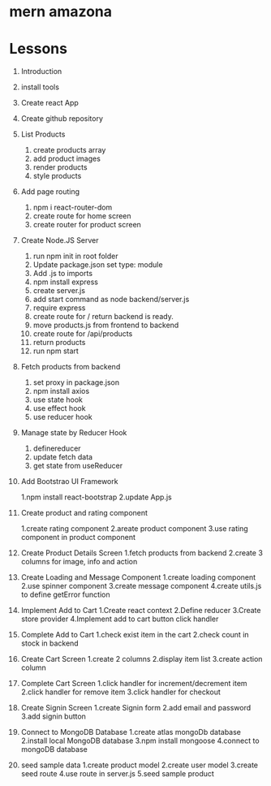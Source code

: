 # mern amazona

# Lessons

1. Introduction
2. install tools
3. Create react App
4. Create github repository

5. List Products

   1. create products array
   2. add product images
   3. render products
   4. style products

6. Add page routing

   1. npm i react-router-dom
   2. create route for home screen
   3. create router for product screen

7. Create Node.JS Server

   1. run npm init in root folder
   2. Update package.json set type: module
   3. Add .js to imports
   4. npm install express
   5. create server.js
   6. add start command as node backend/server.js
   7. require express
   8. create route for / return backend is ready.
   9. move products.js from frontend to backend
   10. create route for /api/products
   11. return products
   12. run npm start

8. Fetch products from backend

   1. set proxy in package.json
   2. npm install axios
   3. use state hook
   4. use effect hook
   5. use reducer hook

9. Manage state by Reducer Hook

   1. definereducer
   2. update fetch data
   3. get state from useReducer

10. Add Bootstrao UI Framework

    1.npm install react-bootstrap
    2.update App.js

11. Create product and rating component

    1.create rating component
    2.areate product component
    3.use rating component in product component

12. Create Product Details Screen
    1.fetch products from backend
    2.create 3 columns for image, info and action

13. Create Loading and Message Component
    1.create loading component
    2.use spinner component
    3.create message component
    4.create utils.js to define getError function

14. Implement Add to Cart
    1.Create react context
    2.Define reducer
    3.Create store provider
    4.Implement add to cart button click handler

15. Complete Add to Cart
    1.check exist item in the cart
    2.check count in stock in backend

16. Create Cart Screen
    1.create 2 columns
    2.display item list
    3.create action column

17. Complete Cart Screen
    1.click handler for increment/decrement item
    2.click handler for remove item
    3.click handler for checkout

18. Create Signin Screen
    1.create Signin form
    2.add email and password
    3.add signin button

19. Connect to MongoDB Database
    1.create atlas mongoDb database
    2.install local MongoDB database
    3.npm install mongoose
    4.connect to mongoDB database

20. seed sample data
    1.create product model
    2.create user model
    3.create seed route
    4.use route in server.js
    5.seed sample product
